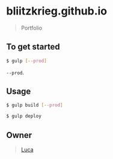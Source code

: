 # bliitzkrieg.github.io

> Portfolio

## To get started

```sh
$ gulp [--prod]
```

`--prod`.

## Usage

```sh
$ gulp build [--prod]
```

```sh
$ gulp deploy
```

## Owner

> [Luca](bliitzkrieg.github.io)

